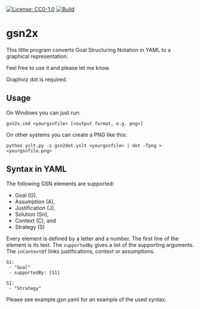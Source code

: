 [![License: CC0-1.0](https://img.shields.io/badge/License-CC0%201.0-lightgrey.svg)](http://creativecommons.org/publicdomain/zero/1.0/) [![Build](https://github.com/jonasthewolf/gsn2x/actions/workflows/rust.yml:build/badge.svg)](https://github.com/jonasthewolf/gsn2x/actions/workflows/rust.yml)

# gsn2x

This little program converts Goal Structuring Notation in YAML to a graphical representation.

Feel free to use it and please let me know.

Graphviz dot is required.

## Usage

On Windows you can just run:

    gsn2x.cmd <yourgsnfile> [<output format, e.g. png>]

On other systems you can create a PNG like this:

    python yslt.py -s gsn2dot.yslt <yourgsnfile> | dot -Tpng > <yourgsnfile.png>

## Syntax in YAML

The following GSN elements are supported:
 - Goal (G), 
 - Assumption (A), 
 - Justification (J), 
 - Solution (Sn),
 - Context (C), and
 - Strategy (S)

Every element is defined by a letter and a number.
The first line of the element is its text. 
The `supportedBy` gives a list of the supporting arguments.
The `inContextOf` links justifications, context or assumptions. 

    G1: 
     - "Goal"
     - supportedBy: [S1]

    S1:
     - "Strategy"

Please see example.gsn.yaml for an example of the used syntax.